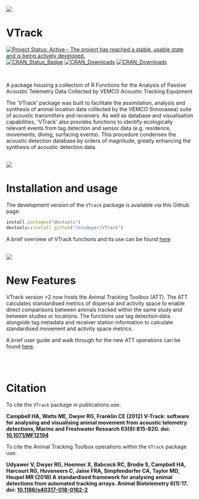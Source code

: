 
<img src="vignettes/images/banner1.png"/>

# VTrack

[![Project Status: Active – The project has reached a stable, usable state and is being actively developed.](http://www.repostatus.org/badges/latest/active.svg)](http://www.repostatus.org/#active)
[![CRAN_Status_Badge](http://www.r-pkg.org/badges/version/VTrack)](https://cran.r-project.org/package=VTrack)
[![CRAN_Downloads](http://cranlogs.r-pkg.org/badges/VTrack)](http://www.r-pkg.org/pkg/VTrack)
[![CRAN_Downloads](http://cranlogs.r-pkg.org/badges/grand-total/VTrack)](http://r-pkg.org/pkg/VTrack)

<br>

A package housing a collection of R Functions for the Analysis of Passive Acoustic Telemetry Data Collected by VEMCO Acoustic Tracking Equipment

The 'VTrack' package was built to facilitate the assimilation, analysis and synthesis of animal location data collected by the VEMCO (Innovasea) suite of acoustic transmitters and receivers. As well as database and visualisation capabilities, 'VTrack' also provides functions to identify ecologically relevant events from tag detection and sensor data (e.g. residence, movements, diving, surfacing events). This procedure condenses the acoustic detection database by orders of magnitude, greatly enhancing the synthesis of acoustic detection data.

<br>
<img src="vignettes/images/banner2.png"/>

# Installation and usage

The development version of the `VTrack` package is available via this Github page:
```ruby
install.packages("devtools")
devtools::install_github("rossdwyer/VTrack")
```

A brief overview of VTrack functions and its use can be found [here](https://vinayudyawer.github.io/Animals-in-Motion-2018/Documents/OCS2018.html)

<br>
<img src="vignettes/images/banner3.png"/>

# New Features

VTrack version >2 now hosts the Animal Tracking Toolbox (ATT). The ATT calculates standardised metrics of dispersal and activity space to enable direct comparisons between animals tracked within the same study and between studies or locations. The functions use tag detection data alongside tag metadata and receiver station information to calculate standardised movement and activity space metrics. 

A brief user guide and walk through for the new ATT operations can be found [here](http://vinayudyawer.github.io/ATT/docs/ATT_Vignette.html).

<br>
<br>

# Citation

To cite the `VTrack` package in publications use:

**Campbell HA, Watts ME, Dwyer RG, Franklin CE (2012) V-Track: software for analysing and visualising animal movement from acoustic telemetry detections, Marine and Freshwater Research 63(9):815-820. doi: [10.1071/MF12194](http://dx.doi.org/10.1071/MF12194)**

To cite the Animal Tracking Toolbox operations within the `VTrack` package use:

**Udyawer V, Dwyer RG, Hoenner X, Babcock RC, Brodie S, Campbell HA, Harcourt RG, Huveneers C, Jaine FRA, Simpfendorfer CA, Taylor MD, Heupel MR (2018) A standardised framework for analysing animal detections from automated tracking arrays. Animal Biotelemetry 6(1):17. doi: [10.1186/s40317-018-0162-2](http://dx.doi.org/10.1186/s40317-018-0162-2)**





